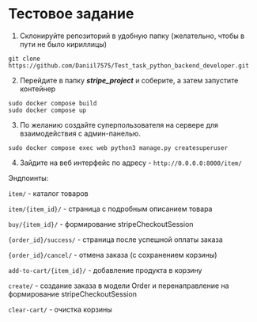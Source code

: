 # Тестовое задание
1) Cклонируйте репозиторий в удобную папку (желательно, чтобы в пути не было кириллицы)
```
git clone https://github.com/Daniil7575/Test_task_python_backend_developer.git
```

2) Перейдите в папку ***stripe_project*** и соберите, а затем запустите контейнер
```
sudo docker compose build
sudo docker compose up
```

3) По желанию создайте суперпользователя на сервере для взаимодействия с админ-панелью.
```
sudo docker compose exec web python3 manage.py createsuperuser
```

4) Зайдите на веб интерфейс по адресу - `http://0.0.0.0:8000/item/`

Эндпоинты:

`item/` - каталог товаров

`item/{item_id}/` - страница с подробным описанием товара

`buy/{item_id}/` - формирование stripeCheckoutSession

`{order_id}/success/` - страница после успешной оплаты заказа

`{order_id}/cancel/` - отмена заказа (с сохранением корзины)

`add-to-cart/{item_id}/` - добавление продукта в корзину

`create/` - создание заказа в модели Order и перенаправление на формирование stripeCheckoutSession

`clear-cart/` - очистка корзины
